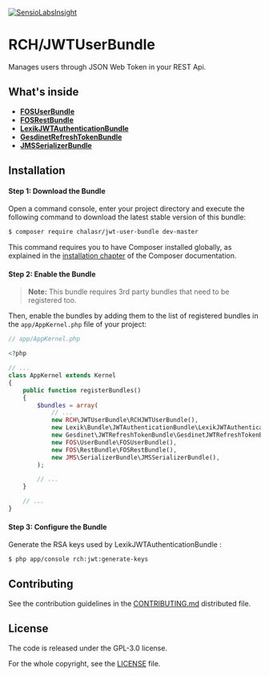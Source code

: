 [![SensioLabsInsight](https://insight.sensiolabs.com/projects/2fee6932-fec3-4556-b8d9-cbad0f8aceef/mini.png)](https://insight.sensiolabs.com/projects/2fee6932-fec3-4556-b8d9-cbad0f8aceef)

RCH/JWTUserBundle
=================

Manages users through JSON Web Token in your REST Api.

What's inside
-------------

- [__FOSUserBundle__](https://github.com/FriendsOfSymfony/FOSUserBundle)
- [__FOSRestBundle__](https://github.com/FriendsOfSymfony/FOSRestBundle)
- [__LexikJWTAuthenticationBundle__](https://github.com/lexik/LexikJWTAuthenticationBundle)
- [__GesdinetRefreshTokenBundle__](https://github.com/gesdinet/JWTRefreshTokenBundle)
- [__JMSSerializerBundle__](https://github.com/schmittjoh/JMSSerializerBundle)

Installation
------------

#### Step 1: Download the Bundle


Open a command console, enter your project directory and execute the
following command to download the latest stable version of this bundle:

```bash
$ composer require chalasr/jwt-user-bundle dev-master
```

This command requires you to have Composer installed globally, as explained
in the [installation chapter](https://getcomposer.org/doc/00-intro.md)
of the Composer documentation.

#### Step 2: Enable the Bundle

> __Note:__ This bundle requires 3rd party bundles that need to be registered too.

Then, enable the bundles by adding them to the list of registered bundles
in the `app/AppKernel.php` file of your project:

```php
// app/AppKernel.php

<?php

// ...
class AppKernel extends Kernel
{
    public function registerBundles()
    {
        $bundles = array(
            // ...
            new RCH\JWTUserBundle\RCHJWTUserBundle(),
            new Lexik\Bundle\JWTAuthenticationBundle\LexikJWTAuthenticationBundle(),
            new Gesdinet\JWTRefreshTokenBundle\GesdinetJWTRefreshTokenBundle(),
            new FOS\UserBundle\FOSUserBundle(),
            new FOS\RestBundle\FOSRestBundle(),
            new JMS\SerializerBundle\JMSSerializerBundle(),
        );

        // ...
    }

    // ...
}
```

#### Step 3: Configure the Bundle

Generate the RSA keys used by LexikJWTAuthenticationBundle :

```bash
$ php app/console rch:jwt:generate-keys
```


Contributing
------------

See the contribution guidelines in the [CONTRIBUTING.md](CONTRIBUTING.md) distributed file.

License
-------

The code is released under the GPL-3.0 license.

For the whole copyright, see the [LICENSE](LICENSE) file.

